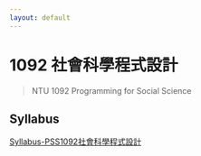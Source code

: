 ```yaml
---
layout: default
---
```


# 1092 社會科學程式設計
> NTU 1092 Programming for Social Science

## Syllabus

[Syllabus-PSS1092社會科學程式設計](https://docs.google.com/document/d/1fa8L6MwW5BPGEsa0KlUUWebIdrCTMiHbbkEemsG_3eM/edit#heading=h.kk1966kbedef)